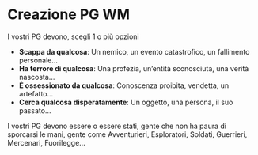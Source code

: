 # Creazione PG WM

I vostri PG devono, scegli 1 o più opzioni 

- **Scappa da qualcosa**: Un nemico, un evento catastrofico, un fallimento personale...
- **Ha terrore di qualcosa**: Una profezia, un’entità sconosciuta, una verità nascosta...
- **È ossessionato da qualcosa**: Conoscenza proibita, vendetta, un artefatto...
- **Cerca qualcosa disperatamente**: Un oggetto, una persona, il suo passato...

I vostri PG devono essere o essere stati, gente che non ha paura di sporcarsi le mani, gente come Avventurieri, Esploratori, Soldati, Guerrieri, Mercenari, Fuorilegge…